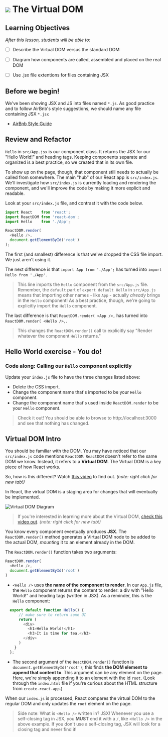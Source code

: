 # ![](https://ga-dash.s3.amazonaws.com/production/assets/logo-9f88ae6c9c3871690e33280fcf557f33.png) The Virtual DOM


## Learning Objectives
*After this lesson, students will be able to:*

- [ ] Describe the Virtual DOM versus the standard DOM
- [ ] Diagram how components are called, assembled and placed on the real DOM
- [ ] Use .jsx file extentions for files containing JSX


## Before we begin!

We've been shoving JSX and JS into files named `*.js`. As good practice and to follow AirBnb's style suggestions, we should name any file containing JSX `*.jsx`

 - [AirBnb Style Guide](https://github.com/airbnb/javascript/tree/master/react#naming)


## Review and Refactor

`Hello` in `src/App.jsx`  is our component class. It returns the JSX for our "Hello World!" and heading tags. Keeping components separate and organized is a best practice, so we created that in its own file.

To show up on the page, though, that component still needs to actually be called from somewhere.  The main "hub" of our React app is `src/index.js`.  We'll investigate how `src/index.js` is currently loading and rendering the component, and we'll improve the code by making it more explicit and readable.

Look at your `src/index.js` file, and contrast it with the code below.


```js
import React    from 'react';
import ReactDOM from 'react-dom';
import Hello    from './App';

ReactDOM.render(
  <Hello />,
  document.getElementById('root')
);
```

The first (and smallest) difference is that we've dropped the CSS file import. We just aren't using it.

The next difference is that `import App from './App';` has turned into `import Hello from './App'`.

>  This line imports the `Hello` component from the `src/App.js` file. Remember, the `default` part of `export default Hello` in `src/App.js` means that importing other names - like `App` - actually _already_ brings in the `Hello` component! As a best practice, though, we're going to explicitly import the `Hello` component.


The last difference is that `ReactDOM.render(
  <App />,` has turned into `ReactDOM.render(
    <Hello />,`.

> This changes the `ReactDOM.render()` call to explicitly say "Render whatever the component `Hello` returns."


## Hello World exercise - You do!
### Code along: Calling our `Hello` component explicitly

Update your `index.js` file to have the three changes listed above:
- Delete the CSS import.
- Change the component name that's imported to be your `Hello` component.
- Change the component name that's used inside `ReactDOM.render` to be your `Hello` component.

> Check it out! You should be able to browse to http://localhost:3000 and see that nothing has changed.


## Virtual DOM Intro

You should be familiar with the DOM. You may have noticed that our `src/index.js` code mentions `ReactDOM`. `ReactDOM` doesn't refer to the same DOM we know. Instead, it refers to a **Virtual DOM**. The Virtual DOM is a key piece of how React works.

So, how is this different? Watch [this video](https://generalassembly.wistia.com/medias/v5qyqsir0s) to find out. _(note: right click for new tab!)_

In React, the virtual DOM is a staging area for changes that will eventually be implemented.

![Virtual DOM Diagram](https://docs.google.com/drawings/d/11ugBTwDkqn6p2n5Fkps1p3Elp8ZToIRzXzvM4LJMYaU/pub?w=543&h=229)

  > If you're interested in learning more about the Virtual DOM, [check this video out](https://www.youtube.com/watch?v=-DX3vJiqxm4). _(note: right click for new tab!)_

You know every component eventually produces **JSX**. The `ReactDOM.render()` method generates a Virtual DOM node to be added to the actual DOM, *mounting* it to an element already in the DOM.

The `ReactDOM.render()` function takes two arguments:

```js
ReactDOM.render(
  <Hello />,
  document.getElementById('root')
)
```

- `<Hello />` uses **the name of the component to render**. In our `App.js` file, the `Hello` component returns the content to render:  a div with "Hello World!" and heading tags (written in JSX). As a reminder, this is the `Hello` component:

```js
  export default function Hello() {
      // make sure to return some UI
      return (
        <div>
          <h1>Hello World!</h1>
          <h3>It is time for tea.</h3>
        </div>
      )
    }
  };
```

- The second argument of the `ReactDOM.render()` function is `document.getElementById('root')`; this finds **the DOM element to append that content to**. This argument can be any element on the page. Here, we're simply appending it to an element with the id `root`.  (Look through the `index.html` file if you're curious about the HTML structure from `create-react-app`.)

When our `index.js` is processed, React compares the virtual DOM to the regular DOM and only updates the `root` element on the page. 


> Side note: What is `<Hello />` written in? JSX! Whenever you use a
self-closing tag in JSX, you **MUST** end it with a `/`, like `<Hello />` in the
above example. If you don't use a self-closing tag, JSX will look for a closing tag and never find it!
